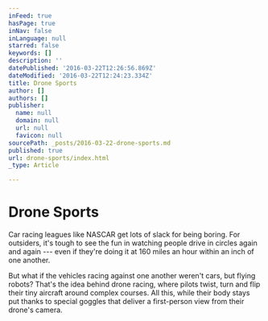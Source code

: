 ```yaml
---
inFeed: true
hasPage: true
inNav: false
inLanguage: null
starred: false
keywords: []
description: ''
datePublished: '2016-03-22T12:26:56.869Z'
dateModified: '2016-03-22T12:24:23.334Z'
title: Drone Sports
author: []
authors: []
publisher:
  name: null
  domain: null
  url: null
  favicon: null
sourcePath: _posts/2016-03-22-drone-sports.md
published: true
url: drone-sports/index.html
_type: Article

---
```

# Drone Sports

Car racing leagues like NASCAR get lots of slack for being boring. For outsiders, it's tough to see the fun in watching people drive in circles again and again --- even if they're doing it at 160 miles an hour within an inch of one another.

But what if the vehicles racing against one another weren't cars, but flying robots? That's the idea behind drone racing, where pilots twist, turn and flip their tiny aircraft around complex courses. All this, while their body stays put thanks to special goggles that deliver a first-person view from their drone's camera.